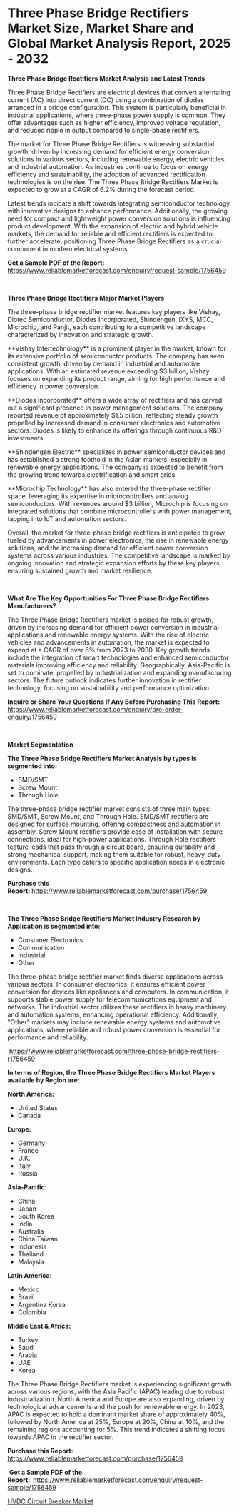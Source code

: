 <p><h1>Three Phase Bridge Rectifiers Market Size, Market Share and Global Market Analysis Report, 2025 - 2032</h1></p><p><strong>Three Phase Bridge Rectifiers Market Analysis and Latest Trends</strong></p>
<p><p>Three Phase Bridge Rectifiers are electrical devices that convert alternating current (AC) into direct current (DC) using a combination of diodes arranged in a bridge configuration. This system is particularly beneficial in industrial applications, where three-phase power supply is common. They offer advantages such as higher efficiency, improved voltage regulation, and reduced ripple in output compared to single-phase rectifiers.</p><p>The market for Three Phase Bridge Rectifiers is witnessing substantial growth, driven by increasing demand for efficient energy conversion solutions in various sectors, including renewable energy, electric vehicles, and industrial automation. As industries continue to focus on energy efficiency and sustainability, the adoption of advanced rectification technologies is on the rise. The Three Phase Bridge Rectifiers Market is expected to grow at a CAGR of 6.2% during the forecast period. </p><p>Latest trends indicate a shift towards integrating semiconductor technology with innovative designs to enhance performance. Additionally, the growing need for compact and lightweight power conversion solutions is influencing product development. With the expansion of electric and hybrid vehicle markets, the demand for reliable and efficient rectifiers is expected to further accelerate, positioning Three Phase Bridge Rectifiers as a crucial component in modern electrical systems.</p></p>
<p><strong>Get a Sample PDF of the Report:&nbsp;</strong> <a href="https://www.reliablemarketforecast.com/enquiry/request-sample/1756459?utm_campaign=2317&utm_medium=2&utm_source=Github&utm_content=ia&utm_term=10022025&utm_id=three-phase-bridge-rectifiers">https://www.reliablemarketforecast.com/enquiry/request-sample/1756459</a></p>
<p>&nbsp;</p>
<p><strong>Three Phase Bridge Rectifiers Major Market Players</strong></p>
<p><p>The three-phase bridge rectifier market features key players like Vishay, Diotec Semiconductor, Diodes Incorporated, Shindengen, IXYS, MCC, Microchip, and Panjit, each contributing to a competitive landscape characterized by innovation and strategic growth.</p><p>**Vishay Intertechnology** is a prominent player in the market, known for its extensive portfolio of semiconductor products. The company has seen consistent growth, driven by demand in industrial and automotive applications. With an estimated revenue exceeding $3 billion, Vishay focuses on expanding its product range, aiming for high performance and efficiency in power conversion.</p><p>**Diodes Incorporated** offers a wide array of rectifiers and has carved out a significant presence in power management solutions. The company reported revenue of approximately $1.5 billion, reflecting steady growth propelled by increased demand in consumer electronics and automotive sectors. Diodes is likely to enhance its offerings through continuous R&D investments.</p><p>**Shindengen Electric** specializes in power semiconductor devices and has established a strong foothold in the Asian markets, especially in renewable energy applications. The company is expected to benefit from the growing trend towards electrification and smart grids.</p><p>**Microchip Technology** has also entered the three-phase rectifier space, leveraging its expertise in microcontrollers and analog semiconductors. With revenues around $3 billion, Microchip is focusing on integrated solutions that combine microcontrollers with power management, tapping into IoT and automation sectors.</p><p>Overall, the market for three-phase bridge rectifiers is anticipated to grow, fueled by advancements in power electronics, the rise in renewable energy solutions, and the increasing demand for efficient power conversion systems across various industries. The competitive landscape is marked by ongoing innovation and strategic expansion efforts by these key players, ensuring sustained growth and market resilience.</p></p>
<p>&nbsp;</p>
<p><strong>What Are The Key Opportunities For Three Phase Bridge Rectifiers Manufacturers?</strong></p>
<p><p>The Three Phase Bridge Rectifiers market is poised for robust growth, driven by increasing demand for efficient power conversion in industrial applications and renewable energy systems. With the rise of electric vehicles and advancements in automation, the market is expected to expand at a CAGR of over 6% from 2023 to 2030. Key growth trends include the integration of smart technologies and enhanced semiconductor materials improving efficiency and reliability. Geographically, Asia-Pacific is set to dominate, propelled by industrialization and expanding manufacturing sectors. The future outlook indicates further innovation in rectifier technology, focusing on sustainability and performance optimization.</p></p>
<p><strong>Inquire or Share Your Questions If Any Before Purchasing This Report:</strong> <a href="https://www.reliablemarketforecast.com/enquiry/pre-order-enquiry/1756459?utm_campaign=2317&utm_medium=2&utm_source=Github&utm_content=ia&utm_term=10022025&utm_id=three-phase-bridge-rectifiers">https://www.reliablemarketforecast.com/enquiry/pre-order-enquiry/1756459</a></p>
<p>&nbsp;</p>
<p><strong>Market Segmentation</strong></p>
<p><strong>The Three Phase Bridge Rectifiers Market Analysis by types is segmented into:</strong></p>
<p><ul><li>SMD/SMT</li><li>Screw Mount</li><li>Through Hole</li></ul></p>
<p><p>The three-phase bridge rectifier market consists of three main types: SMD/SMT, Screw Mount, and Through Hole. SMD/SMT rectifiers are designed for surface mounting, offering compactness and automation in assembly. Screw Mount rectifiers provide ease of installation with secure connections, ideal for high-power applications. Through Hole rectifiers feature leads that pass through a circuit board, ensuring durability and strong mechanical support, making them suitable for robust, heavy-duty environments. Each type caters to specific application needs in electronic designs.</p></p>
<p><strong>Purchase this Report:&nbsp;</strong><a href="https://www.reliablemarketforecast.com/purchase/1756459?utm_campaign=2317&utm_medium=2&utm_source=Github&utm_content=ia&utm_term=10022025&utm_id=three-phase-bridge-rectifiers">https://www.reliablemarketforecast.com/purchase/1756459</a></p>
<p>&nbsp;</p>
<p><strong>The Three Phase Bridge Rectifiers Market Industry Research by Application is segmented into:</strong></p>
<p><ul><li>Consumer Electronics</li><li>Communication</li><li>Industrial</li><li>Other</li></ul></p>
<p><p>The three-phase bridge rectifier market finds diverse applications across various sectors. In consumer electronics, it ensures efficient power conversion for devices like appliances and computers. In communication, it supports stable power supply for telecommunications equipment and networks. The industrial sector utilizes these rectifiers in heavy machinery and automation systems, enhancing operational efficiency. Additionally, "Other" markets may include renewable energy systems and automotive applications, where reliable and robust power conversion is essential for performance and reliability.</p></p>
<p><a href="https://www.reliablemarketforecast.com/three-phase-bridge-rectifiers-r1756459?utm_campaign=2317&utm_medium=2&utm_source=Github&utm_content=ia&utm_term=10022025&utm_id=three-phase-bridge-rectifiers">&nbsp;https://www.reliablemarketforecast.com/three-phase-bridge-rectifiers-r1756459</a></p>
<p><strong>In terms of Region, the Three Phase Bridge Rectifiers Market Players available by Region are:</strong></p>
<p>
    <p> <strong> North America: </strong>
        <ul>
            <li>United States</li>
            <li>Canada</li>
        </ul>
        </p> 
    <p> <strong> Europe: </strong>
        <ul>
            <li>Germany</li>
            <li>France</li>
            <li>U.K.</li>
            <li>Italy</li>
            <li>Russia</li>
        </ul>
        </p> 
    <p> <strong> Asia-Pacific: </strong>
        <ul>
            <li>China</li>
            <li>Japan</li>
            <li>South Korea</li>
            <li>India</li>
            <li>Australia</li>
            <li>China Taiwan</li>
            <li>Indonesia</li>
            <li>Thailand</li>
            <li>Malaysia</li>
        </ul>
        </p> 
    <p> <strong> Latin America: </strong>
        <ul>
            <li>Mexico</li>
            <li>Brazil</li>
            <li>Argentina Korea</li>
            <li>Colombia</li>
        </ul>
        </p> 
    <p> <strong> Middle East & Africa: </strong>
        <ul>
            <li>Turkey</li>
            <li>Saudi</li>
            <li>Arabia</li>
            <li>UAE</li>
            <li>Korea</li>
        </ul>
    </p>
    </p>
<p><p>The Three Phase Bridge Rectifiers market is experiencing significant growth across various regions, with the Asia Pacific (APAC) leading due to robust industrialization. North America and Europe are also expanding, driven by technological advancements and the push for renewable energy. In 2023, APAC is expected to hold a dominant market share of approximately 40%, followed by North America at 25%, Europe at 20%, China at 10%, and the remaining regions accounting for 5%. This trend indicates a shifting focus towards APAC in the rectifier sector.</p></p>
<p><strong>Purchase this Report: </strong><a href="https://www.reliablemarketforecast.com/purchase/1756459?utm_campaign=2317&utm_medium=2&utm_source=Github&utm_content=ia&utm_term=10022025&utm_id=three-phase-bridge-rectifiers">https://www.reliablemarketforecast.com/purchase/1756459</a></p>
<p>&nbsp;<strong>Get a Sample PDF of the Report:&nbsp;&nbsp;</strong><a href="https://www.reliablemarketforecast.com/enquiry/request-sample/1756459?utm_campaign=2317&utm_medium=2&utm_source=Github&utm_content=ia&utm_term=10022025&utm_id=three-phase-bridge-rectifiers">https://www.reliablemarketforecast.com/enquiry/request-sample/1756459</a></p>
<p><strong></strong></p>
<p><p><a href="https://github.com/hammelximalschid/Market-Research-Report-List-1/blob/main/hvdc-circuit-breaker-market.md?utm_campaign=2317&utm_medium=2&utm_source=Github&utm_content=ia&utm_term=10022025&utm_id=three-phase-bridge-rectifiers">HVDC Circuit Breaker Market</a></p></p>